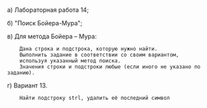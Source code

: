 а) Лабораторная работа 14;

б) "Поиск Бойера-Мура";

в) Для метода Бойера – Мура:

        Дана строка и подстрока, которую нужно найти.
        Выполнить задание в соответствии со своим вариантом,
        используя указанный метод поиска.
        Значения строки и подстроки любые (если иного не указано по заданию).
г) Вариант 13. 

        Найти подстроку strl, удалить её последний символ
